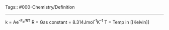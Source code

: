 Tags:: #000-Chemistry/Definition 

---
k = Ae<sup>-E<sub>a</sub>/RT</sup>
R = Gas constant = 8.314Jmol<sup>-1</sup>K<sup>-1</sup>
T = Temp in [[Kelvin]]
